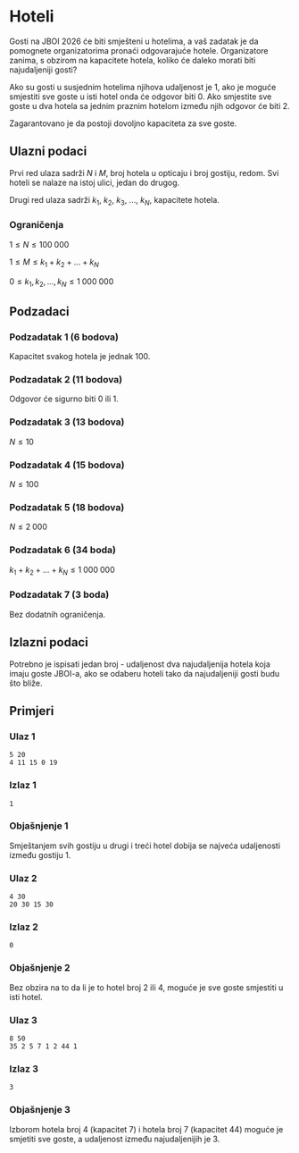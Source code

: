 # Hoteli

Gosti na JBOI 2026 će biti smješteni u hotelima, a vaš zadatak je da pomognete organizatorima pronaći odgovarajuće hotele. Organizatore zanima, s obzirom na kapacitete hotela, koliko će daleko morati biti najudaljeniji gosti?

Ako su gosti u susjednim hotelima njihova udaljenost je 1, ako je moguće smjestiti sve goste u isti hotel onda će odgovor biti 0. Ako smjestite sve goste u dva hotela sa jednim praznim hotelom između njih odgovor će biti 2.

Zagarantovano je da postoji dovoljno kapaciteta za sve goste.

## Ulazni podaci
Prvi red ulaza sadrži $N$ i $M$, broj hotela u opticaju i broj gostiju, redom. Svi hoteli se nalaze na istoj ulici, jedan do drugog.

Drugi red ulaza sadrži $k_1$, $k_2$, $k_3$, ..., $k_N$, kapacitete hotela.

### Ograničenja
$1 \leq N \leq 100\;000$

$1 \leq M \leq k_1 + k_2 + ... + k_N$

$0 \leq k_1, k_2, ..., k_N \leq 1\;000\;000$

## Podzadaci

### Podzadatak 1 (6 bodova)
Kapacitet svakog hotela je jednak 100.

### Podzadatak 2 (11 bodova)
Odgovor će sigurno biti 0 ili 1.

### Podzadatak 3 (13 bodova)
$N \leq 10$

### Podzadatak 4 (15 bodova)
$N \leq 100$

### Podzadatak 5 (18 bodova)
$N \leq 2\;000$

### Podzadatak 6 (34 boda)
$k_1 + k_2 + ... + k_N \leq 1\;000\;000$

### Podzadatak 7 (3 boda)
Bez dodatnih ograničenja.

## Izlazni podaci
Potrebno je ispisati jedan broj - udaljenost dva najudaljenija hotela koja imaju goste JBOI-a, ako se odaberu hoteli tako da najudaljeniji gosti budu što bliže.


## Primjeri
### Ulaz 1
```
5 20
4 11 15 0 19
```
### Izlaz 1
```
1
```
### Objašnjenje 1
Smještanjem svih gostiju u drugi i treći hotel dobija se najveća udaljenosti između gostiju 1.

### Ulaz 2
```
4 30
20 30 15 30
```
### Izlaz 2
```
0
```
### Objašnjenje 2
Bez obzira na to da li je to hotel broj 2 ili 4, moguće je sve goste smjestiti u isti hotel.

### Ulaz 3 
```
8 50
35 2 5 7 1 2 44 1
```
### Izlaz 3
```
3
```
### Objašnjenje 3
Izborom hotela broj 4 (kapacitet 7) i hotela broj 7 (kapacitet 44) moguće je smjetiti sve goste, a udaljenost između najudaljenijih je 3.
